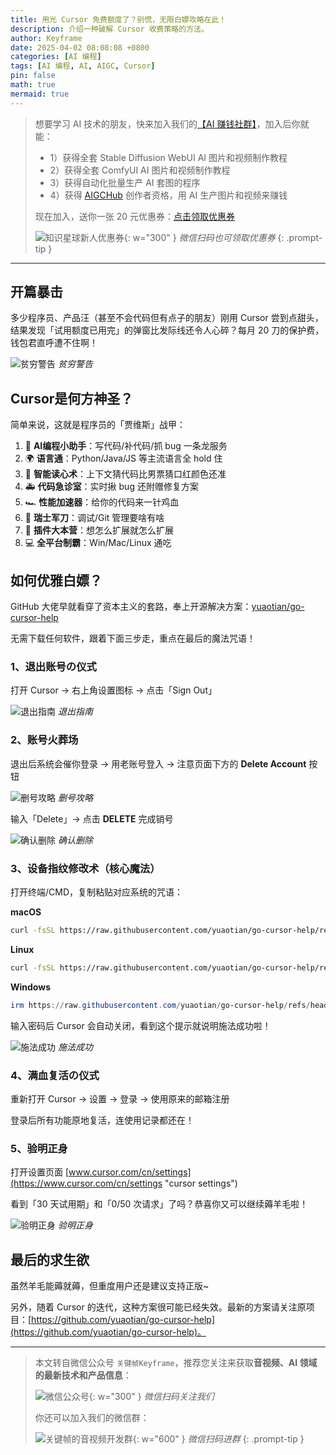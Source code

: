 ```yaml
---
title: 用光 Cursor 免费额度了？别慌，无限白嫖攻略在此！
description: 介绍一种破解 Cursor 收费策略的方法。
author: Keyframe
date: 2025-04-02 08:08:08 +0800
categories: [AI 编程]
tags: [AI 编程, AI, AIGC, Cursor]
pin: false
math: true
mermaid: true
---
```



>想要学习 AI 技术的朋友，快来加入我们的<a href="https://t.zsxq.com/nd3Wj" target="_blank" rel="noopener noreferrer">【AI 赚钱社群】</a>，加入后你就能：
>
>- 1）获得全套 Stable Diffusion WebUI AI 图片和视频制作教程
>- 2）获得全套 ComfyUI AI 图片和视频制作教程
>- 3）获得自动化批量生产 AI 套图的程序
>- 4）获得 <a href="https://www.aigchub.ai" target="_blank" rel="noopener noreferrer">AIGCHub</a> 创作者资格，用 AI 生产图片和视频来赚钱
>
>现在加入，送你一张 20 元优惠券：<a href="https://t.zsxq.com/nd3Wj" target="_blank" rel="noopener noreferrer">点击领取优惠券</a>
>
>![知识星球新人优惠券](assets/img/aigc-zsxq-coupon.png){: w="300" }
>_微信扫码也可领取优惠券_
{: .prompt-tip }

---






## 开篇暴击

多少程序员、产品汪（甚至不会代码但有点子的朋友）刚用 Cursor 尝到点甜头，结果发现「试用额度已用完」的弹窗比发际线还令人心碎？每月 20 刀的保护费，钱包君直呼遭不住啊！

![贫穷警告](assets/resource/aigc-programming/fc-1.png)
_贫穷警告_

## Cursor是何方神圣？

简单来说，这就是程序员的「贾维斯」战甲：

1. 🤖 **AI编程小助手**：写代码/补代码/抓 bug 一条龙服务
2. 🌍 **语言通**：Python/Java/JS 等主流语言全 hold 住
3. 🔮 **智能读心术**：上下文猜代码比男票猜口红颜色还准
4. 🚑 **代码急诊室**：实时揪 bug 还附赠修复方案
5. 🏎️ **性能加速器**：给你的代码来一针鸡血
6. 🧰 **瑞士军刀**：调试/Git 管理要啥有啥
7. 🧩 **插件大本营**：想怎么扩展就怎么扩展
8. 💻 **全平台制霸**：Win/Mac/Linux 通吃

## 如何优雅白嫖？

GitHub 大佬早就看穿了资本主义的套路，奉上开源解决方案：[yuaotian/go-cursor-help](https://github.com/yuaotian/go-cursor-help "yuaotian/go-cursor-help")

无需下载任何软件，跟着下面三步走，重点在最后的魔法咒语！

### 1、退出账号の仪式

打开 Cursor → 右上角设置图标 → 点击「Sign Out」

![退出指南](assets/resource/aigc-programming/fc-2.png)
_退出指南_

### 2、账号火葬场

退出后系统会催你登录 → 用老账号登入 → 注意页面下方的 **Delete Account** 按钮

![删号攻略](assets/resource/aigc-programming/fc-3.png)
_删号攻略_

输入「Delete」→ 点击 **DELETE** 完成销号

![确认删除](assets/resource/aigc-programming/fc-4.png)
_确认删除_

### 3、设备指纹修改术（核心魔法）

打开终端/CMD，复制粘贴对应系统的咒语：

**macOS**

```bash
curl -fsSL https://raw.githubusercontent.com/yuaotian/go-cursor-help/refs/heads/master/scripts/run/cursor_mac_id_modifier.sh | sudo bash
```

**Linux**

```bash
curl -fsSL https://raw.githubusercontent.com/yuaotian/go-cursor-help/refs/heads/master/scripts/run/cursor_linux_id_modifier.sh | sudo bash
```

**Windows**

```powershell
irm https://raw.githubusercontent.com/yuaotian/go-cursor-help/refs/heads/master/scripts/run/cursor_win_id_modifier.ps1 | iex
```

输入密码后 Cursor 会自动关闭，看到这个提示就说明施法成功啦！

![施法成功](assets/resource/aigc-programming/fc-5.png)
_施法成功_

### 4、满血复活の仪式

重新打开 Cursor → 设置 → 登录 → 使用原来的邮箱注册

登录后所有功能原地复活，连使用记录都还在！

### 5、验明正身

打开设置页面 [www.cursor.com/cn/settings](https://www.cursor.com/cn/settings "cursor settings")  

看到「30 天试用期」和「0/50 次请求」了吗？恭喜你又可以继续薅羊毛啦！

![验明正身](assets/resource/aigc-programming/fc-6.png)
_验明正身_


## 最后的求生欲

虽然羊毛能薅就薅，但重度用户还是建议支持正版~  

另外，随着 Cursor 的迭代，这种方案很可能已经失效。最新的方案请关注原项目：[https://github.com/yuaotian/go-cursor-help](https://github.com/yuaotian/go-cursor-help)。


---

> 本文转自微信公众号 `关键帧Keyframe`，推荐您关注来获取**音视频、AI 领域的最新技术和产品信息**：
>
>![微信公众号](assets/img/keyframe-mp.jpg){: w="300" }
>_微信扫码关注我们_
>
>你还可以加入我们的微信群：
>
>![关键帧的音视频开发群](assets/img/av-wechat-group.jpg){: w="600" }
>_微信扫码进群_
{: .prompt-tip }


